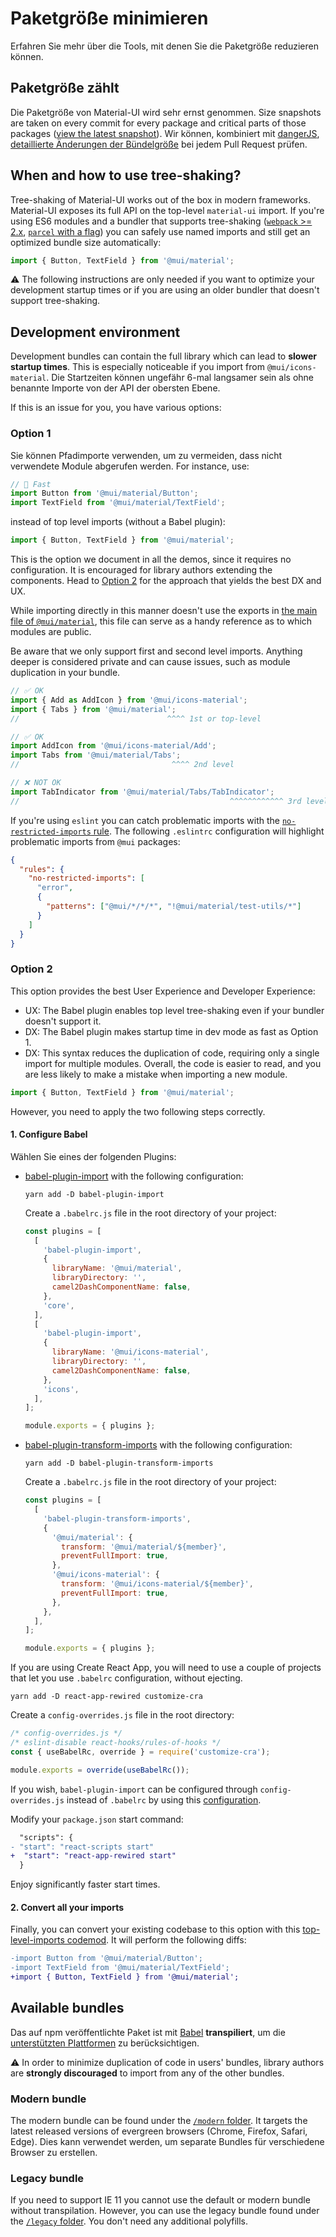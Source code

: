 # Paketgröße minimieren

<p class="description">Erfahren Sie mehr über die Tools, mit denen Sie die Paketgröße reduzieren können.</p>

## Paketgröße zählt

Die Paketgröße von Material-UI wird sehr ernst genommen. Size snapshots are taken on every commit for every package and critical parts of those packages ([view the latest snapshot](/size-snapshot)). Wir können, kombiniert mit [dangerJS](https://danger.systems/js/), [detaillierte Änderungen der Bündelgröße](https://github.com/mui-org/material-ui/pull/14638#issuecomment-466658459) bei jedem Pull Request prüfen.

## When and how to use tree-shaking?

Tree-shaking of Material-UI works out of the box in modern frameworks. Material-UI exposes its full API on the top-level `material-ui` import. If you're using ES6 modules and a bundler that supports tree-shaking ([`webpack` >= 2.x](https://webpack.js.org/guides/tree-shaking/), [`parcel` with a flag](https://en.parceljs.org/cli.html#enable-experimental-scope-hoisting/tree-shaking-support)) you can safely use named imports and still get an optimized bundle size automatically:

```js
import { Button, TextField } from '@mui/material';
```

⚠️ The following instructions are only needed if you want to optimize your development startup times or if you are using an older bundler that doesn't support tree-shaking.

## Development environment

Development bundles can contain the full library which can lead to **slower startup times**. This is especially noticeable if you import from `@mui/icons-material`. Die Startzeiten können ungefähr 6-mal langsamer sein als ohne benannte Importe von der API der obersten Ebene.

If this is an issue for you, you have various options:

### Option 1

Sie können Pfadimporte verwenden, um zu vermeiden, dass nicht verwendete Module abgerufen werden. For instance, use:

```js
// 🚀 Fast
import Button from '@mui/material/Button';
import TextField from '@mui/material/TextField';
```

instead of top level imports (without a Babel plugin):

```js
import { Button, TextField } from '@mui/material';
```

This is the option we document in all the demos, since it requires no configuration. It is encouraged for library authors extending the components. Head to [Option 2](#option-2) for the approach that yields the best DX and UX.

While importing directly in this manner doesn't use the exports in [the main file of `@mui/material`](https://unpkg.com/@mui/material), this file can serve as a handy reference as to which modules are public.

Be aware that we only support first and second level imports. Anything deeper is considered private and can cause issues, such as module duplication in your bundle.

```js
// ✅ OK
import { Add as AddIcon } from '@mui/icons-material';
import { Tabs } from '@mui/material';
//                                 ^^^^ 1st or top-level

// ✅ OK
import AddIcon from '@mui/icons-material/Add';
import Tabs from '@mui/material/Tabs';
//                                  ^^^^ 2nd level

// ❌ NOT OK
import TabIndicator from '@mui/material/Tabs/TabIndicator';
//                                               ^^^^^^^^^^^^ 3rd level
```

If you're using `eslint` you can catch problematic imports with the [`no-restricted-imports` rule](https://eslint.org/docs/rules/no-restricted-imports). The following `.eslintrc` configuration will highlight problematic imports from `@mui` packages:

```json
{
  "rules": {
    "no-restricted-imports": [
      "error",
      {
        "patterns": ["@mui/*/*/*", "!@mui/material/test-utils/*"]
      }
    ]
  }
}
```

### Option 2

This option provides the best User Experience and Developer Experience:

- UX: The Babel plugin enables top level tree-shaking even if your bundler doesn't support it.
- DX: The Babel plugin makes startup time in dev mode as fast as Option 1.
- DX: This syntax reduces the duplication of code, requiring only a single import for multiple modules. Overall, the code is easier to read, and you are less likely to make a mistake when importing a new module.

```js
import { Button, TextField } from '@mui/material';
```

However, you need to apply the two following steps correctly.

#### 1. Configure Babel

Wählen Sie eines der folgenden Plugins:

- [babel-plugin-import](https://github.com/ant-design/babel-plugin-import) with the following configuration:

  `yarn add -D babel-plugin-import`

  Create a `.babelrc.js` file in the root directory of your project:

  ```js
  const plugins = [
    [
      'babel-plugin-import',
      {
        libraryName: '@mui/material',
        libraryDirectory: '',
        camel2DashComponentName: false,
      },
      'core',
    ],
    [
      'babel-plugin-import',
      {
        libraryName: '@mui/icons-material',
        libraryDirectory: '',
        camel2DashComponentName: false,
      },
      'icons',
    ],
  ];

  module.exports = { plugins };
  ```

- [babel-plugin-transform-imports](https://www.npmjs.com/package/babel-plugin-transform-imports) with the following configuration:

  `yarn add -D babel-plugin-transform-imports`

  Create a `.babelrc.js` file in the root directory of your project:

  ```js
  const plugins = [
    [
      'babel-plugin-transform-imports',
      {
        '@mui/material': {
          transform: '@mui/material/${member}',
          preventFullImport: true,
        },
        '@mui/icons-material': {
          transform: '@mui/icons-material/${member}',
          preventFullImport: true,
        },
      },
    ],
  ];

  module.exports = { plugins };
  ```

If you are using Create React App, you will need to use a couple of projects that let you use `.babelrc` configuration, without ejecting.

`yarn add -D react-app-rewired customize-cra`

Create a `config-overrides.js` file in the root directory:

```js
/* config-overrides.js */
/* eslint-disable react-hooks/rules-of-hooks */
const { useBabelRc, override } = require('customize-cra');

module.exports = override(useBabelRc());
```

If you wish, `babel-plugin-import` can be configured through `config-overrides.js` instead of `.babelrc` by using this [configuration](https://github.com/arackaf/customize-cra/blob/master/api.md#fixbabelimportslibraryname-options).

Modify your `package.json` start command:

```diff
  "scripts": {
- "start": "react-scripts start"
+  "start": "react-app-rewired start"
  }
```

Enjoy significantly faster start times.

#### 2. Convert all your imports

Finally, you can convert your existing codebase to this option with this [top-level-imports codemod](https://www.npmjs.com/package/@mui/codemod#top-level-imports). It will perform the following diffs:

```diff
-import Button from '@mui/material/Button';
-import TextField from '@mui/material/TextField';
+import { Button, TextField } from '@mui/material';
```

## Available bundles

Das auf npm veröffentlichte Paket ist mit [Babel](https://github.com/babel/babel) **transpiliert**, um die [ unterstützten Plattformen](/getting-started/supported-platforms/) zu berücksichtigen.

⚠️ In order to minimize duplication of code in users' bundles, library authors are **strongly discouraged** to import from any of the other bundles.

### Modern bundle

The modern bundle can be found under the [`/modern` folder](https://unpkg.com/@mui/material/modern/). It targets the latest released versions of evergreen browsers (Chrome, Firefox, Safari, Edge). Dies kann verwendet werden, um separate Bundles für verschiedene Browser zu erstellen.

### Legacy bundle

If you need to support IE 11 you cannot use the default or modern bundle without transpilation. However, you can use the legacy bundle found under the [`/legacy` folder](https://unpkg.com/@mui/material/legacy/). You don't need any additional polyfills.
